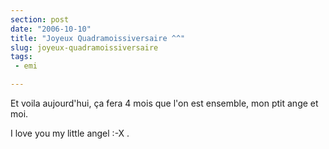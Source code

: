 ```yaml
---
section: post
date: "2006-10-10"
title: "Joyeux Quadramoissiversaire ^^"
slug: joyeux-quadramoissiversaire
tags:
 - emi

---
```


Et voila aujourd'hui, ça fera 4 mois que l'on est ensemble, mon ptit ange et moi.

I love you my little angel  :-X .
